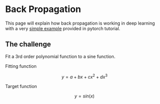 # Back Propagation

This page will explain how back propagation is working in deep learning with a very 
[simple example](
https://pytorch.org/tutorials/beginner/pytorch_with_examples.html#warm-up-numpy
) provided in pytorch tutorial.

## The challenge
Fit a 3rd order polynomial function to a sine function.

Fitting function

```math
y = a + bx + cx^2 + dx^3
```

Target function

```math
y = sin(x)
```


